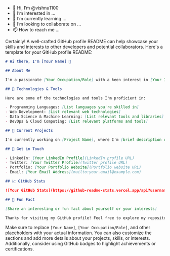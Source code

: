 - 👋 Hi, I’m @vishnu1100
- 👀 I’m interested in ...
- 🌱 I’m currently learning ...
- 💞️ I’m looking to collaborate on ...
- 📫 How to reach me ...

<!---
vishnu1100/vishnu1100 is a ✨ special ✨ repository because its `README.md` (this file) appears on your GitHub profile.
You can click the Preview link to take a look at your changes.
--->
Certainly! A well-crafted GitHub profile README can help showcase your skills and interests to other developers and potential collaborators. Here's a template for your GitHub profile README:

```markdown
# Hi there, I'm [Your Name] 👋

## About Me

I'm a passionate [Your Occupation/Role] with a keen interest in [Your Interests]. I enjoy [Your Hobbies] in my free time and always strive to learn and grow in the ever-evolving world of technology.

## 🔧 Technologies & Tools

Here are some of the technologies and tools I'm proficient in:

- Programming Languages: [List languages you're skilled in]
- Web Development: [List relevant web technologies]
- Data Science & Machine Learning: [List relevant tools and libraries]
- DevOps & Cloud Computing: [List relevant platforms and tools]

## 🌱 Current Projects

I'm currently working on [Project Name], where I'm [brief description of your role or contribution]. You can check it out [here](link-to-repo).

## 💬 Get in Touch

- LinkedIn: [Your LinkedIn Profile](LinkedIn profile URL)
- Twitter: [Your Twitter Profile](Twitter profile URL)
- Portfolio: [Your Portfolio Website](Portfolio website URL)
- Email: [Your Email Address](mailto:your.email@example.com)

## 📈 GitHub Stats

![Your GitHub Stats](https://github-readme-stats.vercel.app/api?username=your-username&show_icons=true&theme=dark)

## 🌟 Fun Fact

[Share an interesting or fun fact about yourself or your interests]

Thanks for visiting my GitHub profile! Feel free to explore my repositories and reach out if you'd like to collaborate or just chat about tech and coding. 😊
```

Make sure to replace `[Your Name]`, `[Your Occupation/Role]`, and other placeholders with your actual information. You can also customize the sections and add more details about your projects, skills, or interests. Additionally, consider using GitHub badges to highlight achievements or certifications.
